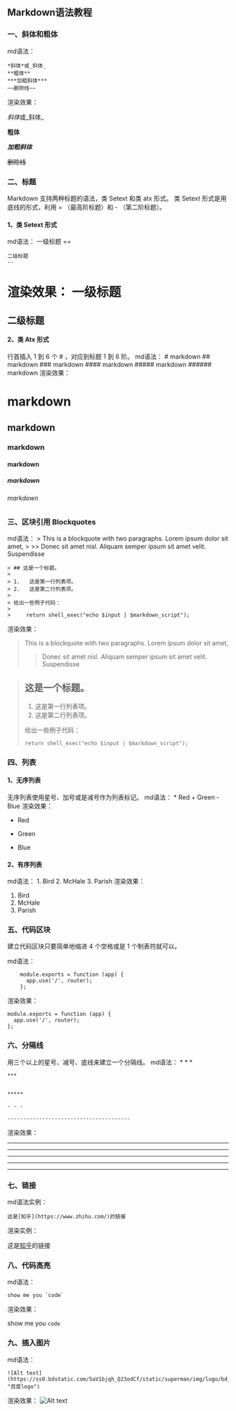 ## **Markdown语法教程**
### **一、斜体和粗体**
md语法：

	*斜体*或_斜体_
	**粗体**
	***加粗斜体***
	~~删除线~~

渲染效果：

*斜体*或_斜体_

**粗体**

***加粗斜体***

~~删除线~~

### **二、标题**
Markdown 支持两种标题的语法，类 Setext 和类 atx 形式。
类 Setext 形式是用底线的形式，利用 = （最高阶标题）和 - （第二阶标题）。

#### **1、类 Setext 形式**
md语法：
	一级标题
	==

	二级标题
	--
渲染效果：
一级标题
==

二级标题
--
#### **2、类 Atx 形式**
行首插入 1 到 6 个 # ，对应到标题 1 到 6 阶。
md语法：
	# markdown
	## markdown
	### markdown
	#### markdown
	##### markdown
	###### markdown
渲染效果：
# markdown
## markdown
### markdown
#### markdown
##### markdown
###### markdown

### **三、区块引用 Blockquotes**
md语法：
	> This is a blockquote with two paragraphs. Lorem ipsum dolor sit amet,
	> 
	>> Donec sit amet nisl. Aliquam semper ipsum sit amet velit. Suspendisse

	> ## 这是一个标题。
	> 
	> 1.   这是第一行列表项。
	> 2.   这是第二行列表项。
	> 
	> 给出一些例子代码：
	> 
	>     return shell_exec("echo $input | $markdown_script");
渲染效果：
> This is a blockquote with two paragraphs. Lorem ipsum dolor sit amet,
> 
>> Donec sit amet nisl. Aliquam semper ipsum sit amet velit. Suspendisse

> ## 这是一个标题。
> 
> 1.   这是第一行列表项。
> 2.   这是第二行列表项。
> 
> 给出一些例子代码：
> 
>     return shell_exec("echo $input | $markdown_script");

### **四、列表**
#### **1、无序列表**
无序列表使用星号、加号或是减号作为列表标记。
md语法：
	*   Red
	+  Green
	-   Blue
渲染效果：
*   Red
+  Green
-   Blue

#### **2、有序列表**
md语法：
	1.  Bird
	2.  McHale
	3.  Parish
渲染效果：
1.  Bird
2.  McHale
3.  Parish

### **五、代码区块**
建立代码区块只要简单地缩进 4 个空格或是 1 个制表符就可以。

md语法：

		module.exports = function (app) {
		  app.use('/', router);
		};

渲染效果：

	module.exports = function (app) {
	  app.use('/', router);
	};

### **六、分隔线**
用三个以上的星号、减号、底线来建立一个分隔线。
md语法：
	* * *

	***


	*****

	- - -

	---------------------------------------
渲染效果：
* * *

***

*****

- - -

------------------------------------

### **七、链接**
md语法实例：

	这是[知乎](https://www.zhihu.com/)的链接
渲染实例：

这是[知乎](https://www.zhihu.com/)的链接


### **八、代码高亮**
md语法：

	show me you `code`
渲染效果：


show me you `code`

### **九、插入图片**
md语法：

	![Alt text](https://ss0.bdstatic.com/5aV1bjqh_Q23odCf/static/superman/img/logo/bd_logo1_31bdc765.png "百度logo")

渲染效果：
![Alt text](https://ss0.bdstatic.com/5aV1bjqh_Q23odCf/static/superman/img/logo/bd_logo1_31bdc765.png "百度logo")